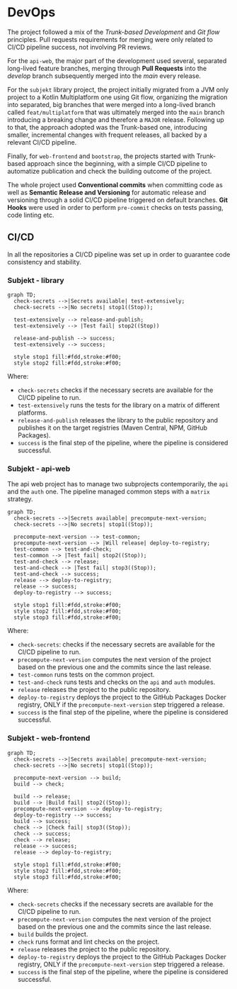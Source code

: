 # DevOps

The project followed a mix of the *Trunk-based Development* and *Git flow* principles. Pull requests requirements for
merging were only related to CI/CD pipeline success, not involving PR reviews.

For the `api-web`, the major part of the development used several, separated long-lived feature branches, merging
through **Pull Requests** into the *develop* branch subsequently merged into the *main* every release.

For the `subjekt` library project, the project initially migrated from a JVM only project to a Kotlin Multiplatform
one using Git flow, organizing the migration into separated, big branches that were merged into a long-lived branch
called `feat/multiplatform` that was ultimately merged into the `main` branch introducing a breaking change and
therefore a `MAJOR` release. Following up to that, the approach adopted was the Trunk-based one, introducing smaller,
incremental changes with frequent releases, all backed by a relevant CI/CD pipeline.

Finally, for `web-frontend` and `bootstrap`, the projects started with Trunk-based approach since the beginning, with a
simple CI/CD pipeline to automatize publication and check the building outcome of the project. 

The whole project used **Conventional commits** when committing code as well as **Semantic Release and Versioning** for
automatic release and versioning through a solid CI/CD pipeline triggered on default branches. **Git Hooks** were used
in order to perform `pre-commit` checks on tests passing, code linting etc.

## CI/CD

In all the repositories a CI/CD pipeline was set up in order to guarantee code consistency and stability. 

### Subjekt - library

```mermaid
graph TD;
  check-secrets -->|Secrets available| test-extensively;
  check-secrets -->|No secrets| stop1((Stop));
  
  test-extensively --> release-and-publish;
  test-extensively --> |Test fail| stop2((Stop))
  
  release-and-publish --> success;
  test-extensively --> success;
  
  style stop1 fill:#fdd,stroke:#f00;
  style stop2 fill:#fdd,stroke:#f00;
```

Where: 
- `check-secrets` checks if the necessary secrets are available for the CI/CD pipeline to run.
- `test-extensively` runs the tests for the library on a matrix of different platforms.
- `release-and-publish` releases the library to the public repository and publishes it on the target registries (Maven 
Central, NPM, GitHub Packages).
- `success` is the final step of the pipeline, where the pipeline is considered successful.

### Subjekt - api-web

The api web project has to manage two subprojects contemporarily, the `api` and the `auth` one. The pipeline managed 
common steps with a `matrix` strategy.

```mermaid
graph TD;
  check-secrets -->|Secrets available| precompute-next-version;
  check-secrets -->|No secrets| stop1((Stop));

  precompute-next-version --> test-common;
  precompute-next-version --> |Will release| deploy-to-registry;
  test-common --> test-and-check;
  test-common --> |Test fail| stop2((Stop));
  test-and-check --> release;
  test-and-check --> |Test fail| stop3((Stop));  
  test-and-check --> success;
  release --> deploy-to-registry;
  release --> success;
  deploy-to-registry --> success;

  style stop1 fill:#fdd,stroke:#f00;
  style stop2 fill:#fdd,stroke:#f00;
  style stop3 fill:#fdd,stroke:#f00;
```
Where:
- `check-secrets`: checks if the necessary secrets are available for the CI/CD pipeline to run.
- `precompute-next-version` computes the next version of the project based on the previous one and the commits since 
the last release.
- `test-common` runs tests on the common project.
- `test-and-check` runs tests and checks on the `api` and `auth` modules.
- `release` releases the project to the public repository.
- `deploy-to-registry` deploys the project to the GitHub Packages Docker registry, ONLY if the `precompute-next-version`
  step triggered a release.
- `success` is the final step of the pipeline, where the pipeline is considered successful.

### Subjekt - web-frontend

```mermaid
graph TD;
  check-secrets -->|Secrets available| precompute-next-version;
  check-secrets -->|No secrets| stop1((Stop));
  
  precompute-next-version --> build;
  build --> check;
  
  build --> release;
  build --> |Build fail| stop2((Stop));
  precompute-next-version --> deploy-to-registry;
  deploy-to-registry --> success;
  build --> success;
  check --> |Check fail| stop3((Stop));
  check --> success;
  check --> release;
  release --> success;
  release --> deploy-to-registry;
  
  style stop1 fill:#fdd,stroke:#f00;
  style stop2 fill:#fdd,stroke:#f00;
  style stop3 fill:#fdd,stroke:#f00;
```

Where:
- `check-secrets` checks if the necessary secrets are available for the CI/CD pipeline to run.
- `precompute-next-version` computes the next version of the project based on the previous one and the commits since the
last release.
- `build` builds the project.
- `check` runs format and lint checks on the project.
- `release` releases the project to the public repository.
- `deploy-to-registry` deploys the project to the GitHub Packages Docker registry, ONLY if the `precompute-next-version`
step triggered a release.
- `success` is the final step of the pipeline, where the pipeline is considered successful.



